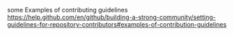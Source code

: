 some Examples of contributing guidelines https://help.github.com/en/github/building-a-strong-community/setting-guidelines-for-repository-contributors#examples-of-contribution-guidelines
